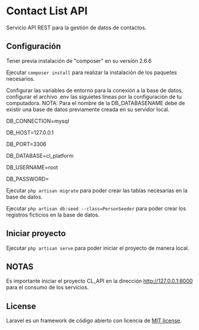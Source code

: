 # Contact List API

Servicio API REST para la gestión de datos de contactos.

## Configuración

Tener previa instalación de "composer" en su versión 2.6.6

Ejecutar `composer install` para realizar la instalación de los paquetes necesarios.

Configurar las variables de entorno para la conexión a la base de datos, configurar el archivo .env las siguietes lineas por la configuración de tu computadora. NOTA: Para el nombre de la DB_DATABASENAME debe de existir una base de datos previamente creada en su servidor local.

DB_CONNECTION=mysql

DB_HOST=127.0.0.1

DB_PORT=3306

DB_DATABASE=cl_platform

DB_USERNAME=root

DB_PASSWORD=

Ejecutar `php artisan migrate` para poder crear las tablas necesarias en la base de datos.

Ejecutar `php artisan db:seed --class=PersonSeeder` para poder crear los registros ficticios en la base de datos.

## Iniciar proyecto

Ejecutar `php artisan serve` para poder iniciar el proyecto de manera local.

## NOTAS

Es importante iniciar el proyecto CL_API en la dirección http://127.0.0.1:8000 para el consumo de los servicios.

## License

Laravel es un framework de código abierto con licencia de [MIT license](https://opensource.org/licenses/MIT).